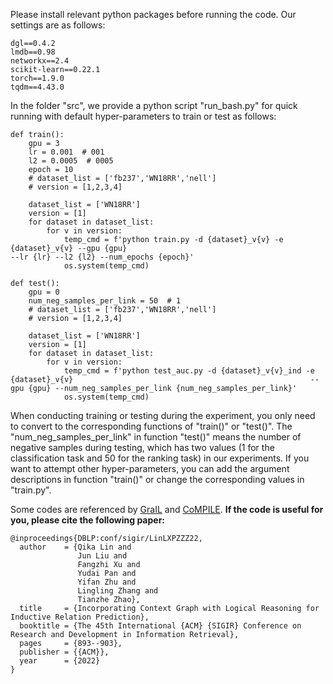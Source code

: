 Please install relevant python packages before running the code. Our settings are as follows:

```
dgl==0.4.2
lmdb==0.98
networkx==2.4
scikit-learn==0.22.1
torch==1.9.0
tqdm==4.43.0
```

In the folder "src", we provide a python script "run_bash.py" for quick running with default hyper-parameters to train or test as follows:

```
def train():
    gpu = 3
    lr = 0.001  # 001
    l2 = 0.0005  # 0005
    epoch = 10
    # dataset_list = ['fb237','WN18RR','nell']
    # version = [1,2,3,4]

    dataset_list = ['WN18RR']
    version = [1]
    for dataset in dataset_list:
        for v in version:
            temp_cmd = f'python train.py -d {dataset}_v{v} -e {dataset}_v{v} --gpu {gpu} 												--lr {lr} --l2 {l2} --num_epochs {epoch}'
            os.system(temp_cmd)
```

```
def test():
    gpu = 0
    num_neg_samples_per_link = 50  # 1
    # dataset_list = ['fb237','WN18RR','nell']
    # version = [1,2,3,4]

    dataset_list = ['WN18RR']
    version = [1]
    for dataset in dataset_list:
        for v in version:
            temp_cmd = f'python test_auc.py -d {dataset}_v{v}_ind -e {dataset}_v{v} 													--gpu {gpu} --num_neg_samples_per_link {num_neg_samples_per_link}'
            os.system(temp_cmd)
```

When conducting training or testing during the experiment, you only need to convert to the corresponding functions of "train()" or "test()". The "num_neg_samples_per_link" in function "test()" means the number of negative samples during testing, which has two values (1 for the classification task and 50 for the ranking task) in our experiments. If you want to attempt other hyper-parameters, you can add the argument descriptions in function "train()" or change the corresponding values in "train.py".

Some codes are referenced by [GraIL](https://github.com/kkteru/grail) and [CoMPILE](https://github.com/TmacMai/CoMPILE_Inductive_Knowledge_Graph).
**If the code is useful for you, please cite the following paper:**
```
@inproceedings{DBLP:conf/sigir/LinLXPZZZ22,
  author    = {Qika Lin and
               Jun Liu and
               Fangzhi Xu and
               Yudai Pan and
               Yifan Zhu and
               Lingling Zhang and
               Tianzhe Zhao},
  title     = {Incorporating Context Graph with Logical Reasoning for Inductive Relation Prediction},
  booktitle = {The 45th International {ACM} {SIGIR} Conference on Research and Development in Information Retrieval},
  pages     = {893--903},
  publisher = {{ACM}},
  year      = {2022}
}
```
